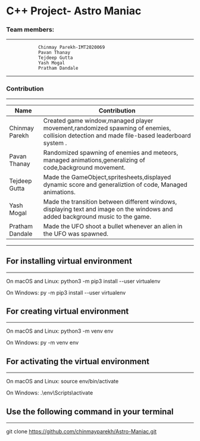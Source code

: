 # C++ Project- Astro Maniac

### Team members:
---

                Chinmay Parekh-IMT2020069
                Pavan Thanay
                Tejdeep Gutta
                Yash Mogal
                Pratham Dandale
---
                

### Contribution
---

| Name                               | Contribution                                                     |
| ----                               | ------------                                                     |
| Chinmay Parekh     |    Created game window,managed player movement,randomized spawning of enemies, collision detection and made file-based leaderboard system .    |
| Pavan Thanay                     |  Randomized spawning of enemies and meteors, managed animations,generalizing of code,background movement.    | 
| Tejdeep Gutta                    |  Made the GameObject,spritesheets,displayed dynamic score and generaliztion of code, Managed animations. | 
| Yash Mogal                        |    Made the transition between different windows, displaying text and image on the windows and added background music to the game.    |
| Pratham Dandale                         | Made the UFO shoot a bullet whenever an alien in the UFO was spawned.   |

---

## For installing virtual environment
---

On macOS and Linux:
python3 -m pip3 install --user virtualenv

On Windows:
py -m pip3 install --user virtualenv

## For creating virtual environment
---

On macOS and Linux:
python3 -m venv env

On Windows:
py -m venv env

## For activating the virtual environment
---

On macOS and Linux:
source env/bin/activate

On Windows:
.\env\Scripts\activate

## Use the following command in your terminal
---

git clone https://github.com/chinmayparekh/Astro-Maniac.git

